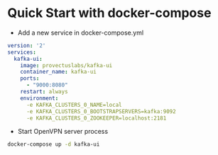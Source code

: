# Quick Start with docker-compose

* Add a new service in docker-compose.yml

```yaml
version: '2'
services:
  kafka-ui:
    image: provectuslabs/kafka-ui
    container_name: kafka-ui
    ports:
      - "9000:8080"
    restart: always
    environment:
      -e KAFKA_CLUSTERS_0_NAME=local
      -e KAFKA_CLUSTERS_0_BOOTSTRAPSERVERS=kafka:9092
      -e KAFKA_CLUSTERS_0_ZOOKEEPER=localhost:2181
```
   
  
* Start OpenVPN server process

```bash
docker-compose up -d kafka-ui
```
